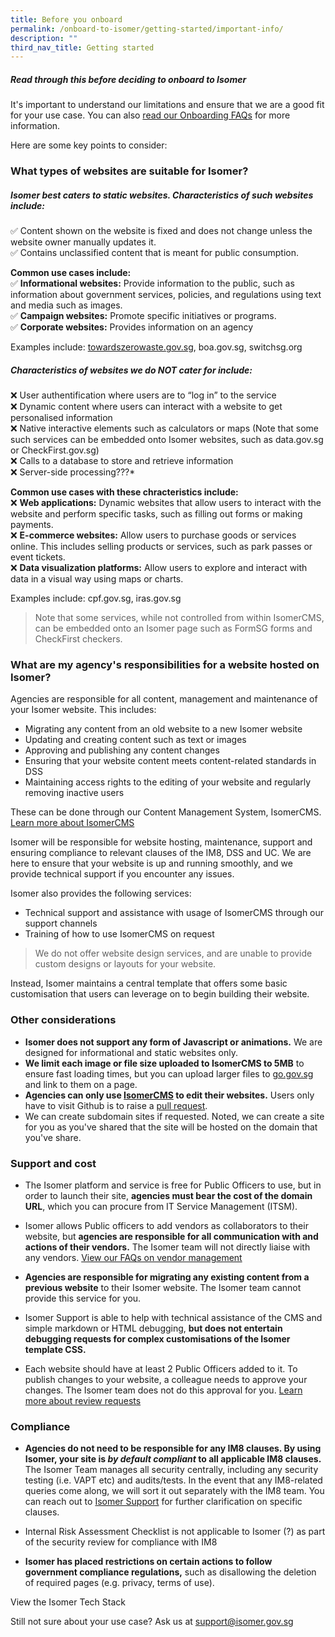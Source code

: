 ```yaml
---
title: Before you onboard
permalink: /onboard-to-isomer/getting-started/important-info/
description: ""
third_nav_title: Getting started
---
```

##### Read through this before deciding to onboard to Isomer
It's important to understand our limitations and ensure that we are a good fit for your use case. You can also [read our Onboarding FAQs]() for more information. 

Here are some key points to consider:


### What types of websites are suitable for Isomer?

##### **Isomer best caters to static websites. Characteristics of such websites include:**
    
✅ Content shown on the website is fixed and does not change unless the website owner manually updates it.   
✅ Contains unclassified content that is meant for public consumption.
    
**Common use cases include:**    
✅ **Informational websites:** Provide information to the public, such as information about government services, policies, and regulations using text and media such as images.   
✅ **Campaign websites:** Promote specific initiatives or programs.  
✅ **Corporate websites:** Provides information on an agency
    
Examples include: [towardszerowaste.gov.sg](https://www.towardszerowaste.gov.sg/), boa.gov.sg, switchsg.org
    
##### **Characteristics of websites we do NOT cater for include:**
    
❌ User authentification where users are to “log in” to the service  
❌ Dynamic content where users can interact with a website to get personalised information  
❌ Native interactive elements such as calculators or maps (Note that some such services can be embedded onto Isomer websites, such as data.gov.sg or CheckFirst.gov.sg)  
❌ Calls to a database to store and retrieve information  
❌ Server-side processing???*
    
**Common use cases with these chracteristics include:**  
❌ **Web applications:** Dynamic websites that allow users to interact with the website and perform specific tasks, such as filling out forms or making payments.  
❌ **E-commerce websites:** Allow users to purchase goods or services online. This includes selling products or services, such as park passes or event tickets.  
❌ **Data visualization platforms:** Allow users to explore and interact with data in a visual way using maps or charts.
    
Examples include: cpf.gov.sg, iras.gov.sg

> Note that some services, while not controlled from within IsomerCMS, can be embedded onto an Isomer page such as FormSG forms and CheckFirst checkers.

### What are my agency's responsibilities for a website hosted on Isomer?

Agencies are responsible for all content, management and maintenance of your Isomer website. This includes:

- Migrating any content from an old website to a new Isomer website
- Updating and creating content such as text or images
- Approving and publishing any content changes
- Ensuring that your website content meets content-related standards in DSS
- Maintaining access rights to the editing of your website and regularly removing inactive users

These can be done through our Content Management System, IsomerCMS. [Learn more about IsomerCMS]()

Isomer will be responsible for website hosting, maintenance, support and ensuring compliance to relevant clauses of the IM8, DSS and UC. We are here to ensure that your website is up and running smoothly, and we provide technical support if you encounter any issues.

Isomer also provides the following services:

*   Technical support and assistance with usage of IsomerCMS through our support channels
*   Training of how to use IsomerCMS on request

> We do not offer website design services, and are unable to provide custom designs or layouts for your website.

Instead, Isomer maintains a central template that offers some basic customisation that users can leverage on to begin building their website.


### Other considerations

- **Isomer does not support any form of Javascript or animations.**&nbsp;We are designed for informational and static websites only.
- **We limit each image or file size uploaded to IsomerCMS to 5MB** to ensure fast loading times, but you can upload larger files to [go.gov.sg](https://go.gov.sg/#/) and link to them on a page.
- **Agencies can only use [IsomerCMS](cms.isomer.gov.sg) to edit their websites.** Users only have to visit Github is to raise a [pull request](https://guide.isomer.gov.sg/guide/publish-your-changes).
- We can create subdomain sites if requested. Noted, we can create a site for you as you've shared that the site will be hosted on the domain that you've share.
    

### Support and cost 
- The Isomer platform and service is free for Public Officers to use, but in order to launch their site, **agencies must bear the cost of the domain URL**, which you can procure from IT Service Management (ITSM).

- Isomer allows Public officers to add vendors as collaborators to their website, but **agencies are responsible for all communication with and actions of their vendors.** The Isomer team will not directly liaise with any vendors. [View our FAQs on vendor management]()

- **Agencies are responsible for migrating any existing content from a previous website** to their Isomer website. The Isomer team cannot provide this service for you.

- Isomer Support is able to help with technical assistance of the CMS and simple markdown or HTML debugging, **but does not entertain debugging requests for complex customisations of the Isomer template CSS.**

- Each website should have at least 2 Public Officers added to it. To publish changes to your website, a colleague needs to approve your changes. The Isomer team does not do this approval for you. [Learn more about review requests]()


### Compliance
- **Agencies do not need to be responsible for any IM8 clauses. By using Isomer, your site is _by default compliant_ to all applicable IM8 clauses.** The Isomer Team manages all security centrally, including any security testing (i.e. VAPT etc) and audits/tests. In the event that any IM8-related queries come along, we will sort it out separately with the IM8 team. 
You can reach out to [Isomer Support](mailto:%20support@isomer.gov.sg) for further clarification on specific clauses.
- Internal Risk Assessment Checklist is not applicable to Isomer (?) as part of the security review for compliance with IM8

- **Isomer has placed restrictions on certain actions to follow government compliance regulations,** such as disallowing the deletion of required pages (e.g. privacy, terms of use).


View the Isomer Tech Stack


Still not sure about your use case? Ask us at [support@isomer.gov.sg](mailto:%20support@isomer.gov.sg)